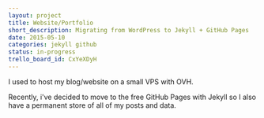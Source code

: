 ```yaml
---
layout: project
title: Website/Portfolio
short_description: Migrating from WordPress to Jekyll + GitHub Pages
date: 2015-05-10
categories: jekyll github
status: in-progress
trello_board_id: CxYeXDyH 
---
```


I used to host my blog/website on a small VPS with OVH. 

Recently, i've decided to move to the free GitHub Pages with Jekyll so I also have a permanent store of all of my posts and data.